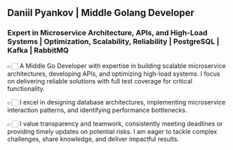 ## Daniil Pyankov | Middle Golang Developer

### Expert in Microservice Architecture, APIs, and High-Load Systems | Optimization, Scalability, Reliability | PostgreSQL | Kafka | RabbitMQ

👉🏻 A Middle Go Developer with expertise in building scalable microservice architectures, developing APIs, and optimizing high-load systems. I focus on delivering reliable solutions with full test coverage for critical functionality.

👉🏻 I excel in designing database architectures, implementing microservice interaction patterns, and identifying performance bottlenecks. 

👉🏻 I value transparency and teamwork, consistently meeting deadlines or providing timely updates on potential risks. I am eager to tackle complex challenges, share knowledge, and deliver impactful results. 
